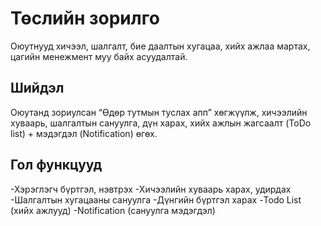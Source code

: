 # Төслийн зорилго
Оюутнууд хичээл, шалгалт, бие даалтын хугацаа, хийх ажлаа мартах, цагийн менежмент муу байх асуудалтай.
## Шийдэл
Оюутанд зориулсан “Өдөр тутмын туслах апп” хөгжүүлж, хичээлийн хуваарь, шалгалтын сануулга, дүн харах, хийх ажлын жагсаалт (ToDo list) + мэдэгдэл (Notification) өгөх.
## Гол функцууд
-Хэрэглэгч бүртгэл, нэвтрэх
-Хичээлийн хуваарь харах, удирдах
-Шалгалтын хугацааны сануулга
-Дүнгийн бүртгэл харах
-Todo List (хийх ажлууд)
-Notification (сануулга мэдэгдэл)